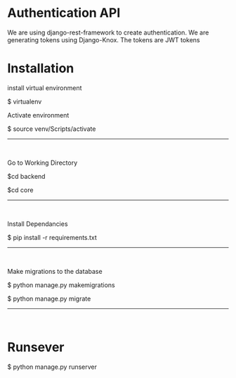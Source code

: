 # Authentication API
We are using django-rest-framework to create authentication.
We are generating tokens using Django-Knox. The tokens are JWT tokens


# Installation
install virtual environment
<p>$ virtualenv</P>
<p>Activate environment</P>
<p>$ source venv/Scripts/activate</P>
<hr/>
<br/>


<p>Go to Working Directory</P>
<p>$cd backend</P>
<p>$cd core</P>
<hr/>
<br/>


<p>Install Dependancies</P>
<p>$ pip install -r requirements.txt</P>
<hr/>
<br/>

<p>Make migrations to the database</P>
<p>$ python manage.py makemigrations</P>
<p>$ python manage.py migrate</P>
<hr/>
<br/>

# Runsever
<p>$ python manage.py runserver</P>